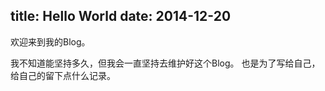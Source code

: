 title: Hello World
date: 2014-12-20
---

欢迎来到我的Blog。

我不知道能坚持多久，但我会一直坚持去维护好这个Blog。
也是为了写给自己，给自己的留下点什么记录。